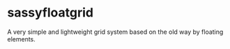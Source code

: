 # sassyfloatgrid
A very simple and lightweight grid system based on the old way by floating elements. 
